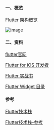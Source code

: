 #### 一、概览

Flutter 架构概览

![image](https://book.flutterchina.club/assets/img/1-1.82c25693.png)

#### 二、资料
[flutter官网](https://docs.flutter.cn/)

[Flutter for iOS 开发者
](https://doc.flutterchina.club/flutter-for-ios/)

[Flutter 实战书](https://book.flutterchina.club/)

[Flutter Widget 目录](https://docs.flutter.cn/reference/widgets)

#### 参考

[Flutter技术栈](https://www.yuque.com/kevin186/gggha9/iwdikfxx4v2i0b87)

[Flutter技术栈-参考](https://roadmap.sh/flutter)